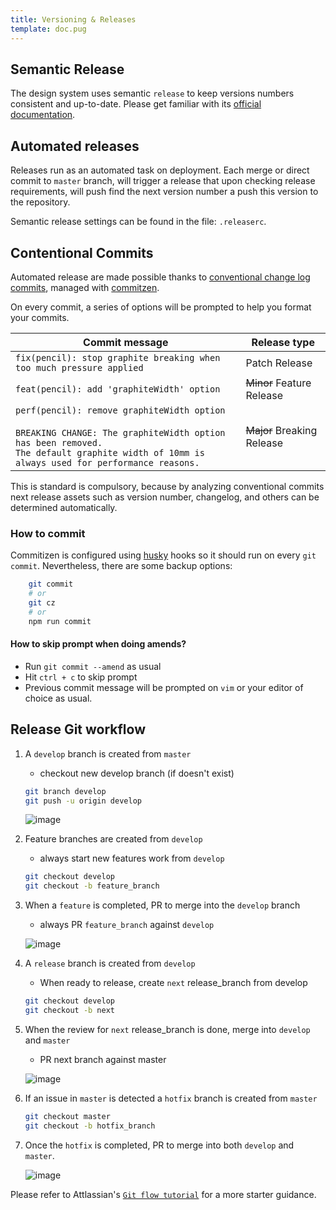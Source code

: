 ```yaml
---
title: Versioning & Releases
template: doc.pug
---
```


## Semantic Release

The design system uses semantic `release` to keep versions numbers consistent and up-to-date. Please get familiar with its [official documentation](https://github.com/semantic-release/semantic-release).

## Automated releases

Releases run as an automated task on deployment. Each merge or direct commit to `master` branch, will trigger a release that upon checking release requirements, will push find the next version number a push this version to the repository.

Semantic release settings can be found in the file: `.releaserc`.

## Contentional Commits

Automated release are made possible thanks to [conventional change log commits](https://github.com/conventional-changelog/conventional-changelog), managed with [commitzen](https://github.com/commitizen/cz-cli).

On every commit, a series of options will be prompted to help you format your commits.

| Commit message                                                                                                                                                                                   | Release type               |
|--------------------------------------------------------------------------------------------------------------------------------------------------------------------------------------------------|----------------------------|
| `fix(pencil): stop graphite breaking when too much pressure applied`                                                                                                                             | Patch Release              |
| `feat(pencil): add 'graphiteWidth' option`                                                                                                                                                       | ~~Minor~~ Feature Release  |
| `perf(pencil): remove graphiteWidth option`<br><br>`BREAKING CHANGE: The graphiteWidth option has been removed.`<br>`The default graphite width of 10mm is always used for performance reasons.` | ~~Major~~ Breaking Release |

This is standard is compulsory, because by analyzing conventional commits next release assets such as version number, changelog, and others can be determined automatically.

### How to commit
Commitizen is configured using [husky](https://github.com/typicode/husky) hooks so it should run on every `git commit`. Nevertheless, there are some backup options:

```bash
    git commit
    # or
    git cz
    # or
    npm run commit
```

#### How to skip prompt when doing amends?

* Run `git commit --amend` as usual
* Hit `ctrl + c` to skip prompt
* Previous commit message will be prompted on `vim` or your editor of choice as usual.

## Release Git workflow

1. A `develop` branch is created from `master`
    * checkout new develop branch (if doesn't exist)
    ```bash
    git branch develop
    git push -u origin develop
    ```

    ![image](https://www.atlassian.com/dam/jcr:2bef0bef-22bc-4485-94b9-a9422f70f11c/02%20(2).svg)

2. Feature branches are created from `develop`
    * always start new features work from `develop`
    ```bash
    git checkout develop
    git checkout -b feature_branch
    ```

3. When a `feature` is completed, PR to merge into the `develop` branch
    * always PR `feature_branch` against `develop`
    
    ![image](https://www.atlassian.com/dam/jcr:b5259cce-6245-49f2-b89b-9871f9ee3fa4/03%20(2).svg)

4. A `release` branch is created from `develop`
    * When ready to release, create `next` release_branch from develop
    ```bash
    git checkout develop
    git checkout -b next
    ```

5. When the review for `next` release_branch is done, merge into `develop` and `master`
    * PR next branch against master

    ![image](https://www.atlassian.com/dam/jcr:a9cea7b7-23c3-41a7-a4e0-affa053d9ea7/04%20(1).svg)

6. If an issue in `master` is detected a `hotfix` branch is created from `master`
    ```bash
    git checkout master
    git checkout -b hotfix_branch
    ```

7. Once the `hotfix` is completed, PR to merge into both `develop` and `master`.

    ![image](https://www.atlassian.com/dam/jcr:61ccc620-5249-4338-be66-94d563f2843c/05%20(2).svg)


Please refer to Attlassian's [`Git flow tutorial`](https://www.atlassian.com/git/tutorials/comparing-workflows/gitflow-workflow) for a more starter guidance.
